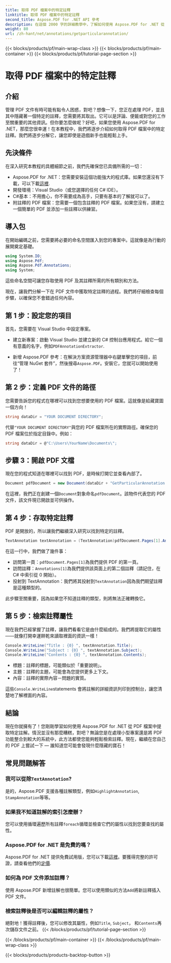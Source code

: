 ```yaml
---
title: 取得 PDF 檔案中的特定註釋
linktitle: 取得 PDF 檔案中的特定註釋
second_title: Aspose.PDF for .NET API 參考
description: 在這個 2000 字的詳細教學中，了解如何使用 Aspose.PDF for .NET 從 PDF 檔案中提取特定註解。非常適合開發人員。
weight: 80
url: /zh-hant/net/annotations/getparticularannotation/
---
```


{{< blocks/products/pf/main-wrap-class >}}
{{< blocks/products/pf/main-container >}}
{{< blocks/products/pf/tutorial-page-section >}}

# 取得 PDF 檔案中的特定註釋

## 介紹

管理 PDF 文件有時可能有點令人困惑，對吧？想像一下，您正在處理 PDF，並且其中隱藏著一個特定的註釋，您需要將其取出。它可以是評論、便籤或對您的工作至關重要的其他資訊。但你要怎麼做呢？好吧，如果您使用 Aspose.PDF for .NET，那麼您很幸運！在本教程中，我們將逐步介紹如何取得 PDF 檔案中的特定註釋。我們將逐步分解它，讓您即使是遊戲新手也能輕鬆上手。

## 先決條件

在深入研究本教程的具體細節之前，我們先確保您已具備所需的一切：

-  Aspose.PDF for .NET：您需要安裝這個功能強大的程式庫。如果您還沒有下載，可以下載[這裡](https://releases.aspose.com/pdf/net/).
- 開發環境：Visual Studio（或您選擇的任何 C# IDE）。
- C#基本：不用擔心，你不需要成為高手，只要有基本的了解就可以了。
- 附註釋的 PDF 檔案：您需要一個包含註釋的 PDF 檔案。如果您沒有，請建立一個簡單的 PDF 並添加一些註釋以供練習。

## 導入包

在開始編碼之前，您需要將必要的命名空間匯入到您的專案中。這就像是為行動的展開奠定基礎。

```csharp
using System.IO;
using Aspose.Pdf;
using Aspose.Pdf.Annotations;
using System;
```

這些命名空間可讓您存取使用 PDF 及其註釋所需的所有類別和方法。

現在，讓我們分解一下在 PDF 文件中獲取特定註釋的過程。我們將仔細檢查每個步驟，以確保您不會錯過任何內容。

## 第 1 步：設定您的項目

首先，您需要在 Visual Studio 中設定專案。 

- 建立新專案：啟動 Visual Studio 並建立新的 C# 控制台應用程式。給它一個有意義的名字，例如`PDFAnnotationExtractor`.
  
- 新增 Aspose.PDF 參考：在解決方案資源管理器中右鍵單擊您的項目，前往“管理 NuGet 套件”，然後搜尋`Aspose.PDF`。安裝它，您就可以開始使用了！

## 第 2 步：定義 PDF 文件的路徑

您需要告訴您的程式在哪裡可以找到您想要使用的 PDF 檔案。這就像是給藏寶圖一個方向！

```csharp
string dataDir = "YOUR DOCUMENT DIRECTORY";
```

代替`"YOUR DOCUMENT DIRECTORY"`與您的 PDF 檔案所在的實際路徑。確保您的 PDF 檔案位於指定目錄中。例如：

```csharp
string dataDir = @"C:\Users\YourName\Documents\";
```

## 步驟 3：開啟 PDF 文檔

現在您的程式知道在哪裡可以找到 PDF，是時候打開它並查看內部了。

```csharp
Document pdfDocument = new Document(dataDir + "GetParticularAnnotation.pdf");
```

在這裡，我們正在創建一個`Document`對象命名`pdfDocument`。該物件代表您的 PDF 文件，該文件現已開啟並可供操作。

## 第 4 步：存取特定註釋

PDF 是開放的，所以讓我們繼續深入研究以找到特定的註釋。

```csharp
TextAnnotation textAnnotation = (TextAnnotation)pdfDocument.Pages[1].Annotations[1];
```

在這一行中，我們做了幾件事：
- 訪問第一頁：`pdfDocument.Pages[1]`為我們提供 PDF 的第一頁。
- 訪問註釋：`Annotations[1]`為我們提供該頁面上的第二個註釋（請記住，在 C# 中索引從 0 開始）。
- 投射到 TextAnnotation：我們將其投射到`TextAnnotation`因為我們期望註釋是這種類型的。

此步驟至關重要，因為如果您不知道註釋的類型，則將無法正確轉換它。

## 第 5 步：檢索註釋屬性

現在我們已經掌握了註釋，讓我們看看它是由什麼組成的。我們將提取它的屬性——就像打開幸運餅乾來讀取裡面的資訊一樣！

```csharp
Console.WriteLine("Title : {0} ", textAnnotation.Title);
Console.WriteLine("Subject : {0} ", textAnnotation.Subject);
Console.WriteLine("Contents : {0} ", textAnnotation.Contents);
```

- 標題：註釋的標題，可能類似於「重要說明」。
- 主題：註釋的主題，可能會為您提供更多上下文。
- 內容：註釋的實際內容－問題的實質。

這些`Console.WriteLine`statements 會將註解的詳細資訊列印到控制台，讓您清楚地了解裡面的內容。

## 結論

現在你就擁有了！您剛剛學習如何使用 Aspose.PDF for .NET 從 PDF 檔案中提取特定註解。情況並沒有那麼糟糕，對吧？無論您是在處理小型專案還是將 PDF 功能整合到較大的系統中，此方法都使您能夠輕鬆檢索註釋。現在，繼續在您自己的 PDF 上嘗試一下 — 誰知道您可能會發現什麼隱藏的寶石！

## 常見問題解答

### 我可以從除`TextAnnotation`?  
是的，Aspose.PDF 支援各種註解類型，例如`HighlightAnnotation`, `StampAnnotation`等等。

### 如果我不知道註解的索引怎麼辦？  
您可以使用循環遍歷所有註釋`foreach`循環並檢查它們的屬性以找到您要查找的屬性。

### Aspose.PDF for .NET 是免費的嗎？  
 Aspose.PDF for .NET 提供免費試用版，您可以下載[這裡](https://releases.aspose.com/)。要獲得完整的許可證，請查看他們的[定價](https://purchase.aspose.com/buy).

### 如何為 PDF 文件添加註釋？  
使用 Aspose.PDF 新增註解也很簡單。您可以使用類似的方法`Add`將新註釋插入 PDF 文件。

### 檢索註釋後是否可以編輯註釋的屬性？  
絕對地！獲得註釋後，您可以修改其屬性，例如`Title`, `Subject`， 和`Contents`再次儲存文件之前。
{{< /blocks/products/pf/tutorial-page-section >}}

{{< /blocks/products/pf/main-container >}}
{{< /blocks/products/pf/main-wrap-class >}}

{{< blocks/products/products-backtop-button >}}
